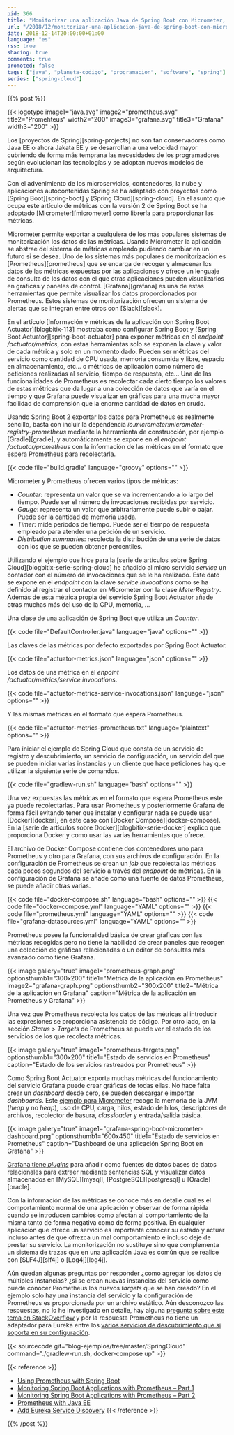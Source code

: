 ```yaml
---
pid: 366
title: "Monitorizar una aplicación Java de Spring Boot con Micrometer, Prometheus y Grafana"
url: "/2018/12/monitorizar-una-aplicacion-java-de-spring-boot-con-micrometer-prometheus-y-grafana/"
date: 2018-12-14T20:00:00+01:00
language: "es"
rss: true
sharing: true
comments: true
promoted: false
tags: ["java", "planeta-codigo", "programacion", "software", "spring"]
series: ["spring-cloud"]
---
```


{{% post %}}

{{< logotype image1="java.svg" image2="prometheus.svg" title2="Promehteus" width2="200" image3="grafana.svg" title3="Grafana" width3="200" >}}

Los [proyectos de Spring][spring-projects] no son tan conservadores como Java EE o ahora Jakata EE y se desarrollan a una velocidad mayor cubriendo de forma más temprana las necesidades de los programadores según evolucionan las tecnologías y se adoptan nuevos modelos de arquitectura.

Con el advenimiento de los microservicios, contenedores, la nube y aplicaciones autocontenidas Spring se ha adaptado con proyectos como [Spring Boot][spring-boot] y [Spring Cloud][spring-cloud]. En el asunto que ocupa este artículo de métricas con la versión 2 de Spring Boot se ha adoptado [Micrometer][micrometer] como librería para proporcionar las métricas.

Micrometer permite exportar a cualquiera de los más populares sistemas de monitorización los datos de las métricas. Usando Micrometer la aplicación se abstrae del sistema de métricas empleado pudiendo cambiar en un futuro si se desea. Uno de los sistemas más populares de monitorización es [Prometheus][prometheus] que se encarga de recoger y almacenar los datos de las métricas expuestas por las aplicaciones y ofrece un lenguaje de consulta de los datos con el que otras aplicaciones pueden visualizarlos en gráficas y paneles de control. [Grafana][grafana] es una de estas herramientas que permite visualizar los datos proporcionados por Prometheus. Estos sistemas de monitorización ofrecen un sistema de alertas que se integran entre otros con [Slack][slack].

En el artículo [Información y métricas de la aplicación con Spring Boot Actuator][blogbitix-113] mostraba como configurar Spring Boot y [Spring Boot Actuator][spring-boot-actuator] para exponer métricas en el _endpoint_ _/actuator/metrics_, con estas herramientas solo se exponen la clave y valor de cada métrica y solo en un momento dado. Pueden ser métricas del servicio como cantidad de CPU usada, memoria consumida y libre, espacio en almacenamiento, etc... o métricas de aplicación como número de peticiones realizadas al servicio, tiempo de respuesta, etc... Una de las funcionalidades de Prometheus es recolectar cada cierto tiempo los valores de estas métricas que da lugar a una colección de datos que varía en el tiempo y que Grafana puede visualizar en gráficas para una mucha mayor facilidad de comprensión que la enorme cantidad de datos en crudo.

Usando Spring Boot 2 exportar los datos para Prometheus es realmente sencillo, basta con incluir la dependencia _io.micrometer:micrometer-registry-prometheus_ mediante la herramienta de construcción, por ejemplo [Gradle][gradle], y automáticamente se expone en el _endpoint_ _/actuator/prometheus_ con la información de las métricas en el formato que espera Prometheus para recolectarla.

{{< code file="build.gradle" language="groovy" options="" >}}

Micrometer y Prometheus ofrecen varios tipos de métricas:

* _Counter_: representa un valor que se va incrementando a lo largo del tiempo. Puede ser el número de invocaciones recibidas por servicio.
* _Gauge_: representa un valor que arbitrariamente puede subir o bajar. Puede ser la cantidad de memoria usada.
* _Timer_: mide periodos de tiempo. Puede ser el tiempo de respuesta empleado para atender una petición de un servicio.
* _Distribution summaries_: recolecta la distribución de una serie de datos con los que se pueden obtener percentiles.

Utilizando el ejemplo que hice para la [serie de artículos sobre Spring Cloud][blogbitix-serie-spring-cloud] he añadido al micro servicio _service_ un contador con el número de invocaciones que se le ha realizado. Este dato se expone en el _endpoint_ con la clave _service.invocations_ como se ha definido al registrar el contador en Micrometer con la clase _MeterRegistry_. Además de esta métrica propia del servicio Spring Boot Actuator añade otras muchas más del uso de la CPU, memoria, ...

Una clase de una aplicación de Spring Boot que utiliza un _Counter_.

{{< code file="DefaultController.java" language="java" options="" >}}

Las claves de las métricas por defecto exportadas por Spring Boot Actuator.

{{< code file="actuator-metrics.json" language="json" options="" >}}

Los datos de una métrica en el _enpoint_ _/actuator/metrics/service.invocations_.

{{< code file="actuator-metrics-service-invocations.json" language="json" options="" >}}

Y las mismas métricas en el formato que espera Prometheus.

{{< code file="actuator-metrics-prometheus.txt" language="plaintext" options="" >}}

Para iniciar el ejemplo de Spring Cloud que consta de un servicio de registro y descubrimiento, un servicio de configuración, un servicio del que se pueden iniciar varias instancias y un cliente que hace peticiones hay que utilizar la siguiente serie de comandos.

{{< code file="gradlew-run.sh" language="bash" options="" >}}

Una vez expuestas las métricas en el formato que espera Prometheus este ya puede recolectarlas. Para usar Prometheus y posteriormente Grafana de forma fácil evitando tener que instalar y configurar nada se puede usar [Docker][docker], en este caso con [Docker Compose][docker-compose]. En la [serie de artículos sobre Docker][blogbitix-serie-docker] explico que proporciona Docker y como usar las varias herramientas que ofrece.

El archivo de Docker Compose contiene dos contenedores uno para Prometheus y otro para Grafana, con sus archivos de configuración. En la configuración de Prometheus se crean un _job_ que recolecta las métricas cada pocos segundos del servicio a través del _endpoint_ de métricas. En la configuración de Grafana se añade como una fuente de datos Prometheus, se puede añadir otras varias.

{{< code file="docker-compose.sh" language="bash" options="" >}}
{{< code file="docker-compose.yml" language="YAML" options="" >}}
{{< code file="prometheus.yml" language="YAML" options="" >}}
{{< code file="grafana-datasources.yml" language="YAML" options="" >}}

Prometheus posee la funcionalidad básica de crear gŕaficas con las métricas recogidas pero no tiene la habilidad de crear paneles que recogen una colección de gráficas relacionadas o un editor de consultas más avanzado como tiene Grafana.

{{< image
    gallery="true"
    image1="prometheus-graph.png" optionsthumb1="300x200" title1="Métrica de la aplicación en Prometheus"
    image2="grafana-graph.png" optionsthumb2="300x200" title2="Métrica de la aplicación en Grafana"
    caption="Métrica de la aplicación en Prometheus y Grafana" >}}

Una vez que Prometheus recolecta los datos de las métricas al introducir las expresiones se proporciona asistencia de código. Por otro lado, en la sección _Status > Targets_ de 
Prometheus se puede ver el estado de los servicios de los que recolecta métricas.

{{< image
    gallery="true"
    image1="prometheus-targets.png" optionsthumb1="300x200" title1="Estado de servicios en Prometheus"
    caption="Estado de los servicios rastreados por Prometheus" >}}

Como Spring Boot Actuator exporta muchas métricas del funcionamiento del servicio Grafana puede crear gráficas de todas ellas. No hace falta crear un _dashboard_ desde cero, se pueden descargar e importar _dashboards_. Este [ejemplo para Micrometer](https://grafana.com/dashboards/4701) recoge la memoria de la JVM (_heap_ y no _heap_), uso de CPU, carga, hilos, estado de hilos, descriptores de archivos, recolector de basura, _classloader_ y entrada/salida básica.

{{< image
    gallery="true"
    image1="grafana-spring-boot-micrometer-dashboard.png" optionsthumb1="600x450" title1="Estado de servicios en Prometheus"
    caption="Dashboard de una aplicación Spring Boot en Grafana" >}}

[Grafana tiene _plugins_](https://grafana.com/plugins) para añadir como fuentes de datos bases de datos relacionales para extraer mediante sentencias SQL y visualizar datos almacenados en [MySQL][mysql],  [PostgreSQL][postgresql] u [Oracle][oracle].

Con la información de las métricas se conoce más en detalle cual es el comportamiento normal de una aplicación y observar de forma rápida cuando se introducen cambios como afectan al comportamiento de la misma tanto de forma negativa como de forma positiva. En cualquier aplicación que ofrece un servicio es importante conocer su estado y actuar incluso antes de que ofrezca un mal comportamiento e incluso deje de prestar su servicio. La monitorización no sustituye sino que complementa un sistema de trazas que en una aplicación Java es común que se realice con [SLF4J][slf4j] o [Log4j][log4j].

Aún quedan algunas preguntas por responder ¿como agregar los datos de múltiples instancias? ¿si se crean nuevas instancias del servicio como puede conocer Prometheus los nuevos _targets_ que se han creado? En el ejemplo solo hay una instancia del servicio y la configuración de Prometheus es proporcionada por un archivo estático. Aún desconozco las respuestas, no lo he investigado en detalle, hay alguna [pregunta sobre este tema en StackOverflow](https://stackoverflow.com/questions/46910839/is-it-possible-to-setup-prometheus-with-eureka-sd-without-file-sd-configs) y por la respuesta Prometheus no tiene un adaptador para Eureka entre los [varios servicios de descubrimiento que sí soporta en su configuración](https://prometheus.io/docs/prometheus/latest/configuration/configuration/).

{{< sourcecode git="blog-ejemplos/tree/master/SpringCloud" command="./gradlew-run.sh, docker-compose up" >}}

{{< reference >}}
* [Using Prometheus with Spring Boot](https://njalnordmark.wordpress.com/2017/05/08/using-prometheus-with-spring-boot/)
* [Monitoring Spring Boot Applications with Prometheus – Part 1](https://raymondhlee.wordpress.com/2016/09/24/monitoring-spring-boot-applications-with-prometheus/)
* [Monitoring Spring Boot Applications with Prometheus – Part 2](https://raymondhlee.wordpress.com/2016/10/03/monitoring-spring-boot-applications-with-prometheus-part-2/)
* [Prometheus with Java EE](https://blog.sebastian-daschner.com/entries/prometheus-java-ee)
* [Add Eureka Service Discovery](https://github.com/prometheus/prometheus/pull/3369)
{{< /reference >}}

{{% /post %}}
